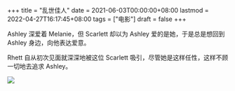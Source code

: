 +++
title = "乱世佳人"
date = 2021-06-03T00:00:00+08:00
lastmod = 2022-04-27T16:17:45+08:00
tags = ["电影"]
draft = false
+++

Ashley 深爱着 Melanie，但 Scarlett 却以为 Ashley
爱的是她，于是总是想回到 Ashley 身边，向他表达爱意。

Rhett 自从初次见面就深深地被这位 Scarlett
吸引，尽管她是这样任性，这样不顾一切地去追求 Ashley。

![](https://static-1258637336.cos.ap-shanghai.myqcloud.com/gone-with-the-wind.jpg)
